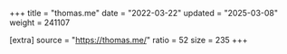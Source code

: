 +++
title = "thomas.me"
date = "2022-03-22"
updated = "2025-03-08"
weight = 241107

[extra]
source = "https://thomas.me/"
ratio = 52
size = 235
+++
